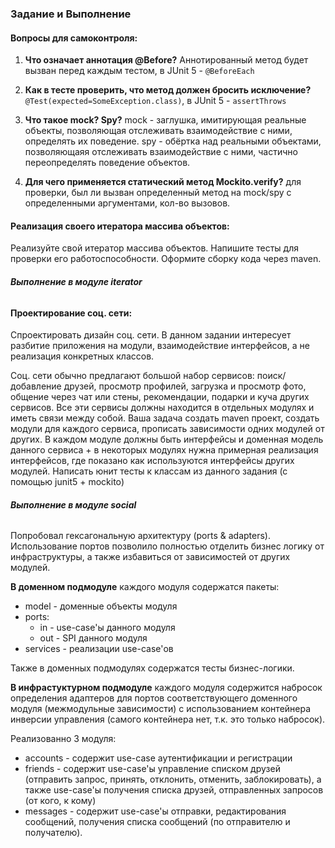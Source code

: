 ### Задание и Выполнение

#### Вопросы для самоконтроля:

1. **Что означает аннотация @Before?**
    Аннотированный метод будет вызван перед каждым тестом, в JUnit 5 - `@BeforeEach`    

2. **Как в тесте проверить, что метод должен бросить исключение?**
    `@Test(expected=SomeException.class)`, в JUnit 5 - `assertThrows`

3. **Что такое mock? Spy?**
    mock - заглушка, имитирующая реальные объекты, позволяющая отслеживать взаимодействие с ними, определять их поведение.
    spy - обёртка над реальными объектами, позволяющаяя отслеживать взаимодействие с ними, частично переопределять поведение объектов.

4. **Для чего применяется статический метод Mockito.verify?**
    для проверки, был ли вызван определенный метод на mock/spy с определенными аргументами, кол-во вызовов.

#### Реализация своего итератора массива объектов:

Реализуйте свой итератор массива объектов. Напишите тесты для проверки его работоспособности. Оформите сборку кода через maven.

###### **Выполнение в модуле iterator**

#### Проектирование соц. сети:

Спроектировать дизайн соц. сети. В данном задании интересует разбитие приложения на модули, взаимодействие интерфейсов, а не реализация конкретных классов.

Соц. сети обычно предлагают большой набор сервисов: поиск/добавление друзей, просмотр профилей,  загрузка и просмотр фото, общение через чат или стены, рекомендации, подарки и куча других сервисов. Все эти сервисы должны находится в отдельных модулях и иметь связи между собой.
Ваша задача создать maven проект, создать модули для каждого сервиса, прописать зависимости одних модулей от других. В каждом модуле должны быть интерфейсы и доменная модель данного сервиса + в некоторых модулях нужна примерная реализация интерфейсов, где показано как используются интерфейсы других модулей.
Написать юнит тесты к классам из данного задания (с помощью junit5 + mockito)

###### **Выполнение в модуле social**
Попробовал гексагональную архитектуру (ports & adapters).
Использование портов позволило полностью отделить бизнес логику от инфраструктуры,
а также избавиться от зависимостей от других модулей.

**В доменном подмодуле** каждого модуля содержатся пакеты:
* model - доменные объекты модуля
* ports:
  * in - use-case'ы данного модуля 
  * out - SPI данного модуля
* services - реализации use-case'ов

Также в доменных подмодулях содержатся тесты бизнес-логики.

**В инфрастуктурном подмодуле** каждого модуля содержится набросок
определения адаптеров для портов соответствующего доменного модуля (межмодульные зависимости) с использованием контейнера инверсии управления
(самого контейнера нет, т.к. это только набросок).

Реализованно 3 модуля: 
* accounts - содержит use-case аутентификации и регистрации
* friends - содержит use-case'ы управление списком друзей (отправить запрос, принять, отклонить, отменить, заблокировать), а также use-case'ы получения списка друзей, отправленных запросов (от кого, к кому)
* messages - содержит use-case'ы отправки, редактирования сообщений, получения списка сообщений (по отправителю и получателю).